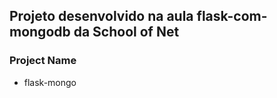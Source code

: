 ## Projeto desenvolvido na aula flask-com-mongodb da School of Net 

### Project Name 
- flask-mongo